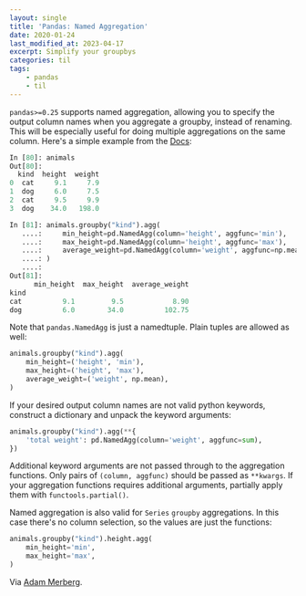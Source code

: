 ```yaml
---
layout: single
title: 'Pandas: Named Aggregation'
date: 2020-01-24
last_modified_at: 2023-04-17
excerpt: Simplify your groupbys
categories: til
tags:
    - pandas
    - til
---
```


`pandas>=0.25` supports named aggregation,
allowing you to specify the output column names when you aggregate a groupby,
instead of renaming.
This will be especially useful for doing multiple aggregations on the same column.
Here's a simple example from the
[Docs](https://pandas.pydata.org/pandas-docs/stable/user_guide/groupby.html#aggregation):

```python
In [80]: animals
Out[80]:
  kind  height  weight
0  cat     9.1     7.9
1  dog     6.0     7.5
2  cat     9.5     9.9
3  dog    34.0   198.0

In [81]: animals.groupby("kind").agg(
   ....:     min_height=pd.NamedAgg(column='height', aggfunc='min'),
   ....:     max_height=pd.NamedAgg(column='height', aggfunc='max'),
   ....:     average_weight=pd.NamedAgg(column='weight', aggfunc=np.mean),
   ....: )
   ....:
Out[81]:
      min_height  max_height  average_weight
kind
cat          9.1         9.5            8.90
dog          6.0        34.0          102.75
```

Note that `pandas.NamedAgg` is just a namedtuple.
Plain tuples are allowed as well:

```python
animals.groupby("kind").agg(
    min_height=('height', 'min'),
    max_height=('height', 'max'),
    average_weight=('weight', np.mean),
)
```

If your desired output column names are not valid python keywords,
construct a dictionary and unpack the keyword arguments:

```python
animals.groupby("kind").agg(**{
    'total weight': pd.NamedAgg(column='weight', aggfunc=sum),
})
```

Additional keyword arguments are not passed through to the aggregation functions.
Only pairs of `(column, aggfunc)` should be passed as `**kwargs`.
If your aggregation functions requires additional arguments, partially apply them with `functools.partial()`.

Named aggregation is also valid for `Series` `groupby` aggregations.
In this case there's no column selection, so the values are just the functions:

```python
animals.groupby("kind").height.agg(
    min_height='min',
    max_height='max',
)
```

Via [Adam Merberg](https://twitter.com/AdamMerberg).
